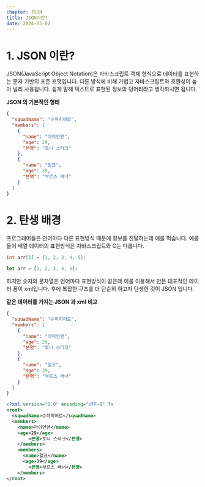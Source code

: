 ```yaml
---
chapter: JSON
title: JSON이란?
date: 2024-05-02
---
```


# 1. JSON 이란?

JSON(JavaScript Object Notation)은 자바스크립트 객체 형식으로 데이터를 표현하는 문자 기반의 표준 포맷입니다. 다른 방식에 비해 가볍고 자바스크립트와 호환성이 높아 널리 사용됩니다. 쉽게 말해 텍스트로 표현된 정보의 덩어리라고 생각하시면 됩니다.

**JSON 의 기본적인 형태**

```json
{
  "squadName": "슈퍼히어로",
  "members": [
    {
      "name": "아이언맨",
      "age": 29,
      "본명": "토니 스타크"
    },
    {
      "name": "헐크",
      "age": 39,
      "본명": "부르스 배너"
    }
  ]
}
```

# 2. 탄생 배경

프로그래머들은 언어마다 다른 표현방식 때문에 정보를 전달하는데 애를 먹습니다. 예를 들어 배열 데이터의 표현방식은 자바스크립트와 C는 다릅니다.

```c
int arr[5] = {1, 2, 3, 4, 5};
```

```jsx
let arr = [1, 2, 3, 4, 5];
```

하지만 숫자와 문자열은 언어마다 표현방식이 같은데 이를 이용해서 만든 대표적인 데이터 폼이 xml입니다. 후에 복잡한 구조를 더 단순히 하고자 탄생한 것이 JSON 입니다.

**같은 데이터를 가지는 JSON 과 xml 비교**

```json
{
  "squadName": "슈퍼히어로",
  "members": [
    {
      "name": "아이언맨",
      "age": 29,
      "본명": "토니 스타크"
    },
    {
      "name": "헐크",
      "age": 39,
      "본명": "부르스 배너"
    }
  ]
}
```

```xml
<?xml version="1.0" encoding="UTF-8" ?>
<root>
  <squadName>슈퍼히어로</squadName>
  <members>
    <name>아이언맨</name>
    <age>29</age>
		<본명>토니 스타크</본명>
	</members>
	<members>
	  <name>헐크</name>
	  <age>39</age>
		<본명>부르스 배너</본명>
	</members>
</root>
```
